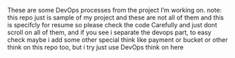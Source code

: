These are some DevOps processes from the project I’m working on.
note: this repo just is sample of my project and these are not all of them and this is specifcly for resume so please check the code Carefully and just dont scroll on all of them, and if you see i separate the devops part, to easy check
maybe i add some other special think like payment or bucket or other think on this repo too, but i try just use DevOps think on here
